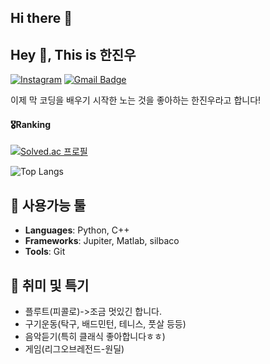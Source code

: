 ## Hi there 👋
## Hey 👋, This is 한진우
[![Instagram](https://img.shields.io/badge/-Instagram-E4405F?style=flat&logo=instagram&logoColor=blue)](https://www.instagram.com/hanjinu55/)
[![Gmail Badge](https://img.shields.io/badge/-hjuohj@gmail.com-c14438?style=flat&logo=Gmail&logoColor=white&link=mailto:hjuohj@gmail.com)](mailto:hjuohj@gmail.com)

<p align='left'>이제 막 코딩을 배우기 시작한 노는 것을 좋아하는 한진우라고 합니다!</p>

#### 🎖️Ranking
[![Solved.ac
프로필](http://mazassumnida.wtf/api/v2/generate_badge?username=hjuohj1022)](https://solved.ac/hjuohj1022)

![Top Langs](https://github-readme-stats.vercel.app/api/top-langs/?username=hjuohj1022&layout=compact&theme=radical)

## 🔧 사용가능 툴
- **Languages**: Python, C++
- **Frameworks**: Jupiter, Matlab, silbaco
- **Tools**: Git

## 🎨 취미 및 특기
- 플루트(피콜로)->조금 멋있긴 합니다.
- 구기운동(탁구, 배드민턴, 테니스, 풋살 등등)
- 음악듣기(특히 클래식 좋아합니다ㅎㅎ)
- 게임(리그오브레전드-원딜)  






















<!--
**hjuohj1022/hjuohj1022** is a ✨ _special_ ✨ repository because its `README.md` (this file) appears on your GitHub profile.

Here are some ideas to get you started:

- 🔭 I’m currently working on ...
- 🌱 I’m currently learning ...
- 👯 I’m looking to collaborate on ...
- 🤔 I’m looking for help with ...
- 💬 Ask me about ...
- 📫 How to reach me: ...
- 😄 Pronouns: ...
- ⚡ Fun fact: ...
-->
